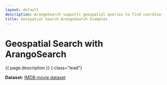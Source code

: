 ```yaml
---
layout: default
description: ArangoSearch supports geospatial queries to find coordinates and GeoJSON shapes within a radius or area
title: Geospatial Search ArangoSearch Examples
---
```

# Geospatial Search with ArangoSearch

{{ page.description }}
{:class="lead"}



**Dataset:** [IMDB movie dataset](arangosearch-example-datasets.html#imdb-movie-dataset)
